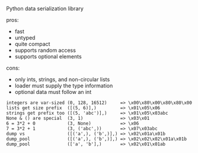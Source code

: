 Python data serialization library

pros:

- fast
- untyped
- quite compact
- supports random access
- supports optional elements

cons:

- only ints, strings, and non-circular lists
- loader must supply the type information
- optional data must follow an int

```
integers are var-sized (0, 128, 16512)     => \x00\x80\x00\x80\x80\x00
lists get size prefix  ([(5, 6)],)         => \x01\x05\x06
strings get prefix too ([(5, 'abc')],)     => \x01\x05\x03abc
None & () are special  (3, 1)              => \x03\x01
6 = 3*2 + 0            (3, None)           => \x06
7 = 3*2 + 1            (3, ('abc',))       => \x07\x03abc
dump vs                ([('a',), ('b',)],) => \x02\x01a\x01b
dump_pool              ([('a',), ('b',)],) => \x02\x02\x02\x01a\x01b
dump_pool              (['a', 'b'],)       => \x02\x01\x01ab
```

